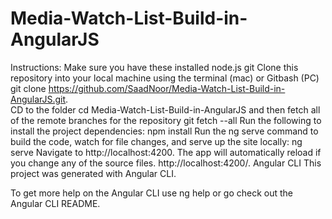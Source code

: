 # Media-Watch-List-Build-in-AngularJS
Instructions: 
Make sure you have these installed node.js git Clone this repository into your local machine using the terminal (mac) or Gitbash (PC)  git clone https://github.com/SaadNoor/Media-Watch-List-Build-in-AngularJS.git.  
CD to the folder cd Media-Watch-List-Build-in-AngularJS  and then fetch all of the remote branches for the repository  git fetch --all  Run the following to install the project dependencies:  npm install  Run the ng serve command to build the code, watch for file changes, and serve up the site locally:  ng serve  Navigate to http://localhost:4200. The app will automatically reload if you change any of the source files.  http://localhost:4200/. Angular CLI This project was generated with Angular CLI.  

To get more help on the Angular CLI use ng help or go check out the Angular CLI README.
